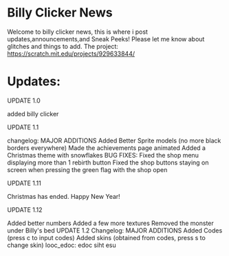 # Billy Clicker News
Welcome to billy clicker news, this is where i post updates,announcements,and Sneak Peeks!
Please let me know about glitches and things to add.
The project: https://scratch.mit.edu/projects/929633844/
# Updates:
UPDATE 1.0

added billy clicker

UPDATE 1.1

changelog:
MAJOR ADDITIONS
Added Better Sprite models (no more black borders everywhere)
Made the achievements page animated
Added a Christmas theme with snowflakes
BUG FIXES:
Fixed the shop menu displaying more than 1 rebirth button
Fixed the shop buttons staying on screen when pressing the green flag with the shop open

UPDATE 1.11

Christmas has ended. Happy New Year!

UPDATE 1.12

Added better numbers
Added a few more textures
Removed the monster under Billy's bed
UPDATE 1.2
Changelog:
MAJOR ADDITIONS
Added Codes (press c to input codes)
Added skins (obtained from codes, press s to change skin)
looc_edoc: edoc siht esu
